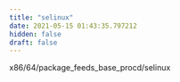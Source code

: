 ```yaml
---
title: "selinux"
date: 2021-05-15 01:43:35.797212
hidden: false
draft: false
---
```


x86/64/package_feeds_base_procd/selinux

